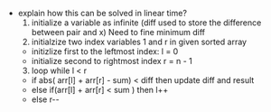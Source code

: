 - explain how this can be solved in linear time?
  1) initialize a variable as infinite (diff used to store the difference between pair and x) Need to fine minimum diff
  2) initialzize two index variables 1 and r in given sorted array 
    - initizlize first to the leftmost index: l = 0 
    - initialize second to rightmost index r = n - 1 
  3) loop while l < r
    - if abs( arr[l] + arr[r] - sum) < diff then update diff and result 
    - else if(arr[l] + arr[r] < sum ) then l++ 
    - else r-- 